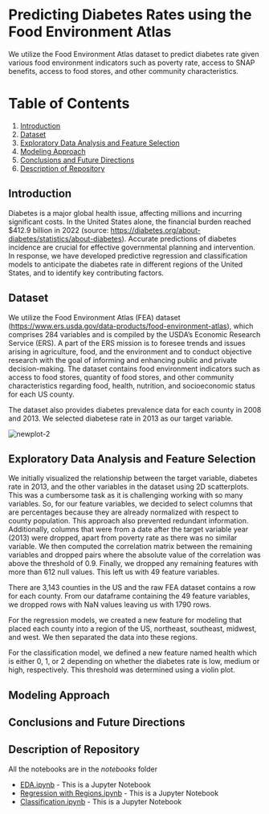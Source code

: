 # Predicting Diabetes Rates using the Food Environment Atlas

We utilize the Food Environment Atlas dataset to predict diabetes rate given various food environment indicators such as poverty rate, access to SNAP benefits, access to food stores, and other community characteristics.

# Table of Contents
1. [Introduction](#Introduction)
2. [Dataset](#Dataset)
3. [Exploratory Data Analysis and Feature Selection](#Exploratory-Data-Analysis-and-Feature-Selection)
4. [Modeling Approach](#Modeling-Approach)
5. [Conclusions and Future Directions](#Conclusions-and-Future-Directions)
6. [Description of Repository](#Description-of-Repository)

## Introduction

Diabetes is a major global health issue, affecting millions and incurring significant costs. In the United States alone, the financial burden reached $412.9 billion in 2022 (source: https://diabetes.org/about-diabetes/statistics/about-diabetes). Accurate predictions of diabetes incidence are crucial for effective governmental planning and intervention. In response, we have developed predictive regression and classification models to anticipate the diabetes rate in different regions of the United States, and to identify key contributing factors. 

## Dataset

We utilize the Food Environment Atlas (FEA) dataset (https://www.ers.usda.gov/data-products/food-environment-atlas),  which comprises 284 variables and is compiled by the USDA’s Economic Research Service (ERS). A part of the ERS mission is to foresee trends and issues arising in agriculture, food, and the environment and to conduct objective research with the goal of informing and enhancing public and private decision-making. The dataset contains food environment indicators such as access to food stores, quantity of food stores, and other community characteristics regarding food, health, nutrition, and socioeconomic status for each US county.

The dataset also provides diabetes prevalence data for each county in 2008 and 2013. We selected diabetese rate in 2013 as our target variable.

![newplot-2](https://github.com/db4014/food-atlas-2024/assets/111996974/79c2df69-52ca-46a5-b6b3-acf91bbfd020)


## Exploratory Data Analysis and Feature Selection

We initially visualized the relationship between the target variable, diabetes rate in 2013, and the other variables in the dataset using 2D scatterplots. This was a cumbersome task as it is challenging working with so many variables. So, for our feature variables, we decided to select columns that are percentages because they are already normalized with respect to county population. This approach also prevented redundant information. Additionally, columns that were from a date after the target variable year (2013) were dropped, apart from poverty rate as there was no similar variable. We then computed the correlation matrix between the remaining variables and dropped pairs where the absolute value of the correlation was above the threshold of 0.9. Finally, we dropped any remaining features with more than 612 null values. This left us with 49 feature variables. 

There are 3,143 counties in the US and the raw FEA dataset contains a row for each county. From our dataframe containing the 49 feature variables, we dropped rows with NaN values leaving us with 1790 rows.

For the regression models, we created a new feature for modeling that placed each county into a region of the US, northeast, southeast, midwest, and west. We then separated the data into these regions. 

For the classification model, we defined a new feature named health which is either 0, 1, or 2 depending on whether the diabetes rate is low, medium or high, respectively. This threshold was determined using a violin plot.


## Modeling Approach


## Conclusions and Future Directions


## Description of Repository


All the notebooks are in the _notebooks_ folder

* [EDA.ipynb](link) - This is a Jupyter Notebook
* [Regression with Regions.ipynb](link) - This is a Jupyter Notebook 
* [Classification.ipynb](link) - This is a Jupyter Notebook 
  

